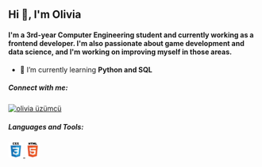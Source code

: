 <h2 align="left">Hi 👋, I'm Olivia</h2>
<h4 align="left">I'm a 3rd-year Computer Engineering student and currently working as a frontend developer. I'm also passionate about game development and data science, and I'm working on improving myself in those areas.</h4>

- 🌱 I’m currently learning **Python and SQL**

<h5 align="left">Connect with me:</h5>
<p align="left">
<a href="https://linkedin.com/in/olivia üzümcü" target="blank"><img align="center" src="https://raw.githubusercontent.com/rahuldkjain/github-profile-readme-generator/master/src/images/icons/Social/linked-in-alt.svg" alt="olivia üzümcü" height="20" width="20" /></a>
</p>

<h5 align="left">Languages and Tools:</h5>
<p align="left"> <a href="https://www.w3schools.com/css/" target="_blank" rel="noreferrer"> <img src="https://raw.githubusercontent.com/devicons/devicon/master/icons/css3/css3-original-wordmark.svg" alt="css3" width="30" height="30"/> </a> <a href="https://www.w3.org/html/" target="_blank" rel="noreferrer"> <img src="https://raw.githubusercontent.com/devicons/devicon/master/icons/html5/html5-original-wordmark.svg" alt="html5" width="30" height="30"/> </a> </p>
